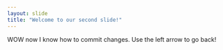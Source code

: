 ```yaml
---
layout: slide
title: "Welcome to our second slide!"
---
```

WOW now I know how to commit changes.
Use the left arrow to go back!
